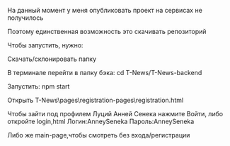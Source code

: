 На данный момент у меня опубликовать проект на сервисах не получилось<br/>

Поэтому единственная возможность это скачивать репозиторий

Чтобы запустить, нужно:<br/>

Скачать/склонировать папку<br/>

В терминале перейти в папку бэка: cd T-News/T-News-backend  <br/>

Запустить: npm start

Открыть T-News\pages\registration-pages\registration.html<br/>

Чтобы зайти под профилем Луций Анней Сенека нажмите Войти, либо откройте login,html
Логин:AnneySeneka Пароль:AnneySeneka


Либо же main-page,чтобы смотреть без входа/регистрации
